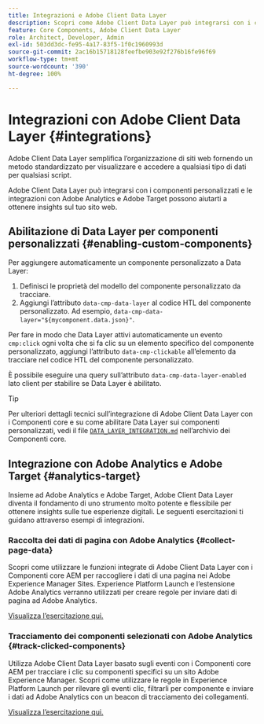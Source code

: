 ```yaml
---
title: Integrazioni e Adobe Client Data Layer
description: Scopri come Adobe Client Data Layer può integrarsi con i componenti personalizzati e come le integrazioni con Adobe Analytics e Adobe Target possono aiutarti a ottenere insights sul tuo sito web
feature: Core Components, Adobe Client Data Layer
role: Architect, Developer, Admin
exl-id: 503dd3dc-fe95-4a17-83f5-1f0c1960993d
source-git-commit: 2ac16b15718128feefbe903e92f276b16fe96f69
workflow-type: tm+mt
source-wordcount: '390'
ht-degree: 100%

---
```


# Integrazioni con Adobe Client Data Layer {#integrations}

Adobe Client Data Layer semplifica l’organizzazione di siti web fornendo un metodo standardizzato per visualizzare e accedere a qualsiasi tipo di dati per qualsiasi script.

Adobe Client Data Layer può integrarsi con i componenti personalizzati e le integrazioni con Adobe Analytics e Adobe Target possono aiutarti a ottenere insights sul tuo sito web.

## Abilitazione di Data Layer per componenti personalizzati {#enabling-custom-components}

Per aggiungere automaticamente un componente personalizzato a Data Layer:

1. Definisci le proprietà del modello del componente personalizzato da tracciare.
1. Aggiungi l’attributo `data-cmp-data-layer` al codice HTL del componente personalizzato. Ad esempio, `data-cmp-data-layer="${mycomponent.data.json}"`.

Per fare in modo che Data Layer attivi automaticamente un evento `cmp:click` ogni volta che si fa clic su un elemento specifico del componente personalizzato, aggiungi l’attributo `data-cmp-clickable` all’elemento da tracciare nel codice HTL del componente personalizzato.

È possibile eseguire una query sull’attributo `data-cmp-data-layer-enabled` lato client per stabilire se Data Layer è abilitato.

>[!TIP]
>
>Per ulteriori dettagli tecnici sull’integrazione di Adobe Client Data Layer con i Componenti core e su come abilitare Data Layer sui componenti personalizzati, vedi il file [`DATA_LAYER_INTEGRATION.md`](https://github.com/adobe/aem-core-wcm-components/blob/master/DATA_LAYER_INTEGRATION.md) nell’archivio dei Componenti core.

## Integrazione con Adobe Analytics e Adobe Target {#analytics-target}

Insieme ad Adobe Analytics e Adobe Target, Adobe Client Data Layer diventa il fondamento di uno strumento molto potente e flessibile per ottenere insights sulle tue esperienze digitali. Le seguenti esercitazioni ti guidano attraverso esempi di integrazioni.

### Raccolta dei dati di pagina con Adobe Analytics {#collect-page-data}

Scopri come utilizzare le funzioni integrate di Adobe Client Data Layer con i Componenti core AEM per raccogliere i dati di una pagina nei Adobe Experience Manager Sites. Experience Platform Launch e l’estensione Adobe Analytics verranno utilizzati per creare regole per inviare dati di pagina ad Adobe Analytics.

[Visualizza l’esercitazione qui.](https://experienceleague.adobe.com/docs/experience-manager-learn/sites/integrations/analytics/collect-data-analytics.html?lang=it)

### Tracciamento dei componenti selezionati con Adobe Analytics {#track-clicked-components}

Utilizza Adobe Client Data Layer basato sugli eventi con i Componenti core AEM per tracciare i clic su componenti specifici su un sito Adobe Experience Manager. Scopri come utilizzare le regole in Experience Platform Launch per rilevare gli eventi clic, filtrarli per componente e inviare i dati ad Adobe Analytics con un beacon di tracciamento dei collegamenti.

[Visualizza l’esercitazione qui.](https://experienceleague.adobe.com/docs/experience-manager-learn/sites/integrations/analytics/track-clicked-component.html?lang=it)
